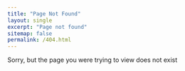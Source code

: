 ```yaml
---
title: "Page Not Found"
layout: single
excerpt: "Page not found"
sitemap: false
permalink: /404.html
---
```


Sorry, but the page you were trying to view does not exist

<script type="text/javascript">
  var GOOG_FIXURL_LANG = 'en';
  var GOOG_FIXURL_SITE = '{{ site.url }}'
</script>
<script type="text/javascript"
  src="//linkhelp.clients.google.com/tbproxy/lh/wm/fixurl.js">
</script>
